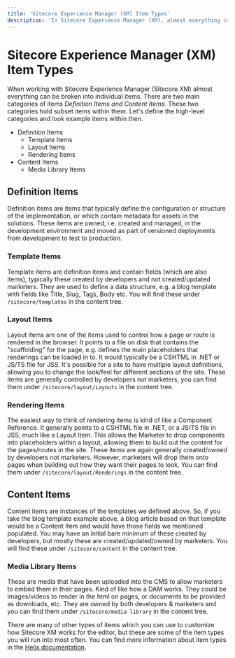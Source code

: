 ```yaml
---
title: 'Sitecore Experience Manager (XM) Item Types'
description: 'In Sitecore Experience Manager (XM), almost everything can be broken into individual items. There are two main categories of items Definition Items and Content Items.'
---
```


# Sitecore Experience Manager (XM) Item Types

When working with Sitecore Experience Manager (Sitecore XM) almost everything can be broken into individual items. There are two main categories of items _Definition Items and Content Items._ These two categories hold subset items within them. Let&#39;s define the high-level categories and look example items within then.

- Definition Items
  - Template Items
  - Layout Items
  - Rendering Items
- Content Items
  - Media Library Items

## Definition Items

Definition items are items that typically define the configuration or structure of the implementation, or which contain metadata for assets in the solutions. These items are owned, i.e. created and managed, in the development environment and moved as part of versioned deployments from development to test to production.

### Template Items

Template items are definition items and contain fields (which are also items), typically these created by developers and not created/updated marketers. They are used to define a data structure, e.g. a blog template with fields like Title, Slug, Tags, Body etc. You will find these under `/sitecore/templates` in the content tree.

### Layout Items

Layout items are one of the items used to control how a page or route is rendered in the browser. It points to a file on disk that contains the &quot;scaffolding&quot; for the page, e.g. defines the main placeholders that renderings can be loaded in to. It would typically be a CSHTML in .NET or JS/TS file for JSS. It&#39;s possible for a site to have multiple layout definitions, allowing you to change the look/feel for different sections of the site. These items are generally controlled by developers not marketers, you can find them under `/sitecore/layout/Layouts` in the content tree.

### Rendering Items

The easiest way to think of rendering items is kind of like a Component Reference. It generally points to a CSHTML file in .NET, or a JS/TS file in JSS, much like a Layout Item. This allows the Marketer to drop components into placeholders within a layout, allowing them to build out the content for the pages/routes in the site. These items are again generally created/owned by developers not marketers. However, marketers will drop them onto pages when building out how they want their pages to look. You can find them under `/sitecore/layout/Renderings` in the content tree.

## Content Items

Content items are instances of the templates we defined above. So, if you take the blog template example above, a blog article based on that template would be a Content Item and would have those fields we mentioned populated. You may have an initial bare minimum of these created by developers, but mostly these are created/updated/owned by marketers. You will find these under `/sitecore/content` in the content tree.

### Media Library Items

These are media that have been uploaded into the CMS to allow marketers to embed them in their pages. Kind of like how a DAM works. They could be images/videos to render in the html on pages, or documents to be provided as downloads, etc. They are owned by both developers &amp; marketers and you can find them under `/sitecore/media library` in the content tree.

There are many of other types of items which you can use to customize how Sitecore XM works for the editor, but these are some of the item types you will run into most often. You can find more information about item types in the [Helix documentation](https://helix.sitecore.com/principles/sitecore-items/item-types.html).